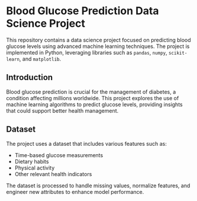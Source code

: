 # Blood Glucose Prediction Data Science Project

This repository contains a data science project focused on predicting blood glucose levels using advanced machine learning techniques. The project is implemented in Python, leveraging libraries such as `pandas`, `numpy`, `scikit-learn`, and `matplotlib`.


## Introduction

Blood glucose prediction is crucial for the management of diabetes, a condition affecting millions worldwide. This project explores the use of machine learning algorithms to predict glucose levels, providing insights that could support better health management.

## Dataset

The project uses a dataset that includes various features such as:
- Time-based glucose measurements
- Dietary habits
- Physical activity
- Other relevant health indicators

The dataset is processed to handle missing values, normalize features, and engineer new attributes to enhance model performance.
